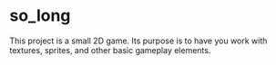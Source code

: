 # so_long
This project is a small 2D game.  Its purpose is to have you work with textures, sprites,  and other basic gameplay elements.
